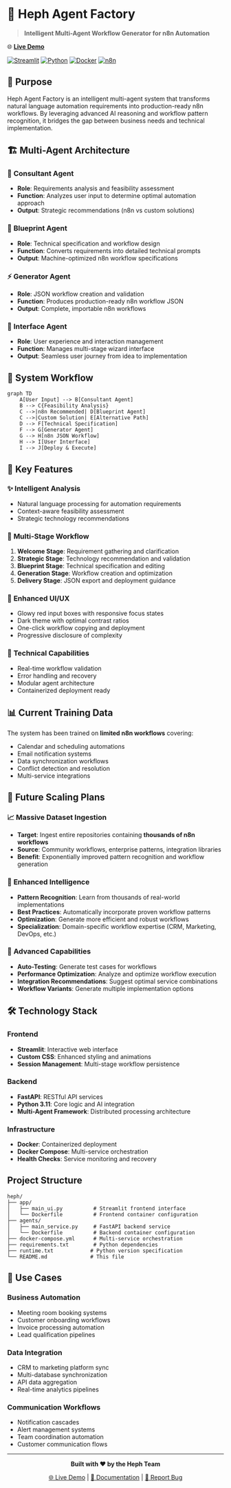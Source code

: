 # 🤖 Heph Agent Factory

> **Intelligent Multi-Agent Workflow Generator for n8n Automation**

🌐 **[Live Demo](https://kcbpsnomp9yhsm2zmcykau.streamlit.app/)**

[![Streamlit](https://img.shields.io/badge/Streamlit-FF4B4B?style=for-the-badge&logo=streamlit&logoColor=white)](https://streamlit.io/)
[![Python](https://img.shields.io/badge/Python-3.11-3776AB?style=for-the-badge&logo=python&logoColor=white)](https://python.org/)
[![Docker](https://img.shields.io/badge/Docker-2496ED?style=for-the-badge&logo=docker&logoColor=white)](https://docker.com/)
[![n8n](https://img.shields.io/badge/n8n-EA4B71?style=for-the-badge&logo=n8n&logoColor=white)](https://n8n.io/)

## 🎯 Purpose

Heph Agent Factory is an intelligent multi-agent system that transforms natural language automation requirements into production-ready n8n workflows. By leveraging advanced AI reasoning and workflow pattern recognition, it bridges the gap between business needs and technical implementation.

## 🏗️ Multi-Agent Architecture

### 🧠 **Consultant Agent**
- **Role**: Requirements analysis and feasibility assessment
- **Function**: Analyzes user input to determine optimal automation approach
- **Output**: Strategic recommendations (n8n vs custom solutions)

### 🔧 **Blueprint Agent** 
- **Role**: Technical specification and workflow design
- **Function**: Converts requirements into detailed technical prompts
- **Output**: Machine-optimized n8n workflow specifications

### ⚡ **Generator Agent**
- **Role**: JSON workflow creation and validation
- **Function**: Produces production-ready n8n workflow JSON
- **Output**: Complete, importable n8n workflows

### 🎨 **Interface Agent**
- **Role**: User experience and interaction management
- **Function**: Manages multi-stage wizard interface
- **Output**: Seamless user journey from idea to implementation

## 🚀 System Workflow

```mermaid
graph TD
    A[User Input] --> B[Consultant Agent]
    B --> C{Feasibility Analysis}
    C -->|n8n Recommended| D[Blueprint Agent]
    C -->|Custom Solution| E[Alternative Path]
    D --> F[Technical Specification]
    F --> G[Generator Agent]
    G --> H[n8n JSON Workflow]
    H --> I[User Interface]
    I --> J[Deploy & Execute]
```

## 🎯 Key Features

### ✨ **Intelligent Analysis**
- Natural language processing for automation requirements
- Context-aware feasibility assessment
- Strategic technology recommendations

### 🔄 **Multi-Stage Workflow**
1. **Welcome Stage**: Requirement gathering and clarification
2. **Strategic Stage**: Technology recommendation and validation
3. **Blueprint Stage**: Technical specification and editing
4. **Generation Stage**: Workflow creation and optimization
5. **Delivery Stage**: JSON export and deployment guidance

### 🎨 **Enhanced UI/UX**
- Glowy red input boxes with responsive focus states
- Dark theme with optimal contrast ratios
- One-click workflow copying and deployment
- Progressive disclosure of complexity

### 🔧 **Technical Capabilities**
- Real-time workflow validation
- Error handling and recovery
- Modular agent architecture
- Containerized deployment ready

## 📊 Current Training Data

The system has been trained on **limited n8n workflows** covering:
- Calendar and scheduling automations
- Email notification systems
- Data synchronization workflows
- Conflict detection and resolution
- Multi-service integrations

## 🚀 Future Scaling Plans

### 📈 **Massive Dataset Ingestion**
- **Target**: Ingest entire repositories containing **thousands of n8n workflows**
- **Source**: Community workflows, enterprise patterns, integration libraries
- **Benefit**: Exponentially improved pattern recognition and workflow generation

### 🧠 **Enhanced Intelligence**
- **Pattern Recognition**: Learn from thousands of real-world implementations
- **Best Practices**: Automatically incorporate proven workflow patterns
- **Optimization**: Generate more efficient and robust workflows
- **Specialization**: Domain-specific workflow expertise (CRM, Marketing, DevOps, etc.)

### 🔮 **Advanced Capabilities**
- **Auto-Testing**: Generate test cases for workflows
- **Performance Optimization**: Analyze and optimize workflow execution
- **Integration Recommendations**: Suggest optimal service combinations
- **Workflow Variants**: Generate multiple implementation options

## 🛠️ Technology Stack

### **Frontend**
- **Streamlit**: Interactive web interface
- **Custom CSS**: Enhanced styling and animations
- **Session Management**: Multi-stage workflow persistence

### **Backend** 
- **FastAPI**: RESTful API services
- **Python 3.11**: Core logic and AI integration
- **Multi-Agent Framework**: Distributed processing architecture

### **Infrastructure**
- **Docker**: Containerized deployment
- **Docker Compose**: Multi-service orchestration
- **Health Checks**: Service monitoring and recovery

##  Project Structure

```
heph/
├── app/
│   ├── main_ui.py          # Streamlit frontend interface
│   └── Dockerfile          # Frontend container configuration
├── agents/
│   ├── main_service.py     # FastAPI backend service
│   └── Dockerfile          # Backend container configuration
├── docker-compose.yml      # Multi-service orchestration
├── requirements.txt        # Python dependencies
├── runtime.txt            # Python version specification
└── README.md              # This file
```

## 🎯 Use Cases

### **Business Automation**
- Meeting room booking systems
- Customer onboarding workflows
- Invoice processing automation
- Lead qualification pipelines

### **Data Integration**
- CRM to marketing platform sync
- Multi-database synchronization
- API data aggregation
- Real-time analytics pipelines

### **Communication Workflows**
- Notification cascades
- Alert management systems
- Team coordination automation
- Customer communication flows

---

<div align="center">

**Built with ❤️ by the Heph Team**

[🌐 Live Demo](https://kcbpsnomp9yhsm2zmcykau.streamlit.app/) | [📖 Documentation](https://github.com/HarshaVardhani-5610/heph/wiki) | [🐛 Report Bug](https://github.com/HarshaVardhani-5610/heph/issues)

</div>
